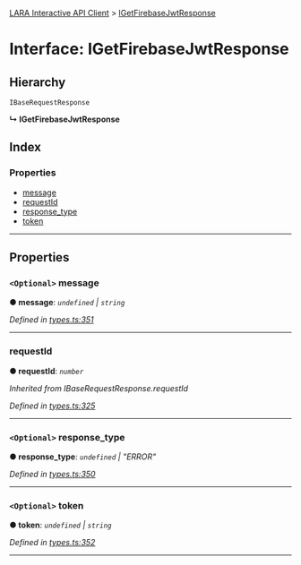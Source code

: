 [LARA Interactive API Client](../README.md) > [IGetFirebaseJwtResponse](../interfaces/igetfirebasejwtresponse.md)

# Interface: IGetFirebaseJwtResponse

## Hierarchy

 `IBaseRequestResponse`

**↳ IGetFirebaseJwtResponse**

## Index

### Properties

* [message](igetfirebasejwtresponse.md#message)
* [requestId](igetfirebasejwtresponse.md#requestid)
* [response_type](igetfirebasejwtresponse.md#response_type)
* [token](igetfirebasejwtresponse.md#token)

---

## Properties

<a id="message"></a>

### `<Optional>` message

**● message**: *`undefined` \| `string`*

*Defined in [types.ts:351](../../../lara-typescript/src/interactive-api-client/types.ts#L351)*

___
<a id="requestid"></a>

###  requestId

**● requestId**: *`number`*

*Inherited from IBaseRequestResponse.requestId*

*Defined in [types.ts:325](../../../lara-typescript/src/interactive-api-client/types.ts#L325)*

___
<a id="response_type"></a>

### `<Optional>` response_type

**● response_type**: *`undefined` \| "ERROR"*

*Defined in [types.ts:350](../../../lara-typescript/src/interactive-api-client/types.ts#L350)*

___
<a id="token"></a>

### `<Optional>` token

**● token**: *`undefined` \| `string`*

*Defined in [types.ts:352](../../../lara-typescript/src/interactive-api-client/types.ts#L352)*

___


